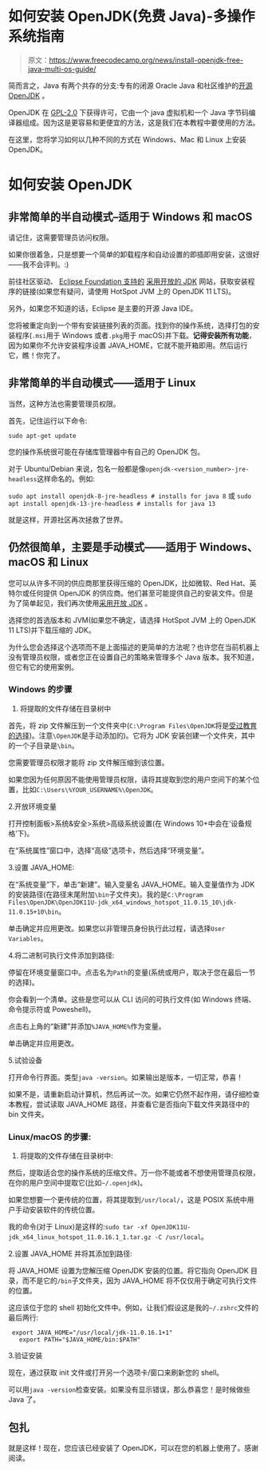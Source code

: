 # 如何安装 OpenJDK(免费 Java)-多操作系统指南

> 原文：<https://www.freecodecamp.org/news/install-openjdk-free-java-multi-os-guide/>

简而言之，Java 有两个共存的分支:专有的闭源 Oracle Java 和社区维护的[开源 OpenJDK](https://github.com/openjdk/jdk) 。

OpenJDK 在 [GPL-2.0](https://github.com/openjdk/jdk/blob/master/LICENSE) 下获得许可，它由一个 java 虚拟机和一个 Java 字节码编译器组成。因为这是更容易和更便宜的方法，这是我们在本教程中要使用的方法。

在这里，您将学习如何以几种不同的方式在 Windows、Mac 和 Linux 上安装 OpenJDK。

# 如何安装 OpenJDK

## 非常简单的半自动模式–适用于 Windows 和 macOS

请记住，这需要管理员访问权限。

如果你很着急，只是想要一个简单的卸载程序和自动设置的即插即用安装，这很好——我不会评判。:)

前往社区驱动、 [Eclipse Foundation 支持的](https://blog.adoptopenjdk.net/2021/03/transition-to-eclipse-an-update/) [采用开放的 JDK](https://adoptopenjdk.net/) 网站，获取安装程序的链接(如果您有疑问，请使用 HotSpot JVM 上的 OpenJDK 11 LTS)。

另外，如果您不知道的话，Eclipse 是主要的开源 Java IDE。

您将被重定向到一个带有安装链接列表的页面。找到你的操作系统，选择打包的安装程序(`.msi`用于 Windows 或者`.pkg`用于 macOS)并下载。**记得安装所有功能**，因为如果你不允许安装程序设置 JAVA_HOME，它就不能开箱即用。然后运行它，瞧！你完了。

## 非常简单的半自动模式——适用于 Linux

当然，这种方法也需要管理员权限。

首先，记住运行以下命令:

`sudo apt-get update`

您的操作系统很可能在存储库管理器中有自己的 OpenJDK 包。

对于 Ubuntu/Debian 来说，包名一般都是像`openjdk-<version_number>-jre-headless`这样命名的。例如:

`sudo apt install openjdk-8-jre-headless # installs for java 8`
或
`sudo apt install openjdk-13-jre-headless # installs for java 13`

就是这样，开源社区再次拯救了世界。

## 仍然很简单，主要是手动模式——适用于 Windows、macOS 和 Linux

您可以从许多不同的供应商那里获得压缩的 OpenJDK，比如微软、Red Hat、英特尔或任何提供 OpenJDK 的供应商。他们甚至可能提供自己的安装文件。但是为了简单起见，我们再次使用[采用开放 JDK](https://adoptopenjdk.net/) 。

选择您的首选版本和 JVM(如果您不确定，请选择 HotSpot JVM 上的 OpenJDK 11 LTS)并下载压缩的 JDK。

为什么您会选择这个选项而不是上面描述的更简单的方法呢？也许您在当前机器上没有管理员权限，或者您正在设置自己的策略来管理多个 Java 版本。我不知道，但它有它的使用案例。

### Windows 的步骤

1.  将提取的文件存储在目录树中

首先，将 zip 文件解压到一个文件夹中(`C:\Program Files\OpenJDK`将是[受过教育的选择](https://www.makeuseof.com/tag/default-windows-files-folders/))。注意`\OpenJDK`是手动添加的)。它将为 JDK 安装创建一个文件夹，其中的一个子目录是`\bin`。

您需要管理员权限才能将 zip 文件解压缩到该位置。

如果您因为任何原因不能使用管理员权限，请将其提取到您的用户空间下的某个位置，比如`C:\Users\%YOUR_USERNAME%\OpenJDK`。

2.开放环境变量

打开控制面板>系统&安全>系统>高级系统设置(在 Windows 10+中会在‘设备规格’下)。

在“系统属性”窗口中，选择“高级”选项卡，然后选择“环境变量”。

3.设置 JAVA_HOME:

在“系统变量”下，单击“新建”。输入变量名 JAVA_HOME。输入变量值作为 JDK 的安装路径(在路径末尾附加`\bin`子文件夹)。我的是`C:\Program Files\OpenJDK\OpenJDK11U-jdk_x64_windows_hotspot_11.0.15_10\jdk-11.0.15+10\bin`。

单击确定并应用更改。如果您以非管理员身份执行此过程，请选择`User Variables`。

4.将二进制可执行文件添加到路径:

停留在环境变量窗口中。点击名为`Path`的变量(系统或用户，取决于您在最后一节的选择)。

你会看到一个清单。这些是您可以从 CLI 访问的可执行文件(如 Windows 终端、命令提示符或 Poweshell)。

点击右上角的“新建”并添加`%JAVA_HOME%`作为变量。

单击确定并应用更改。

5.试验设备

打开命令行界面。类型`java -version`。如果输出是版本，一切正常，恭喜！

如果不是，请重新启动计算机，然后再试一次。如果它仍然不起作用，请仔细检查本教程，尝试读取 JAVA_HOME 路径，并查看它是否指向下载文件夹路径中的 bin 文件夹。

### Linux/macOS 的步骤:

1.  将提取的文件存储在目录树中:

然后，提取适合您的操作系统的压缩文件。万一你不能或者不想使用管理员权限，在你的用户空间中提取它(比如`~/.openjdk`)。

如果您想要一个更传统的位置，将其提取到`/usr/local/`，这是 POSIX 系统中用户手动安装软件的传统位置。

我的命令(对于 Linux)是这样的:`sudo tar -xf OpenJDK11U-jdk_x64_linux_hotspot_11.0.16.1_1.tar.gz -C /usr/local`。

2.设置 JAVA_HOME 并将其添加到路径:

将 JAVA_HOME 设置为您解压缩 OpenJDK 安装的位置。将它指向 OpenJDK 目录，而不是它的`/bin`子文件夹，因为 JAVA_HOME 将不仅仅用于确定可执行文件的位置。

这应该位于您的 shell 初始化文件中。例如，让我们假设这是我的`~/.zshrc`文件的最后两行:

```
 export JAVA_HOME="/usr/local/jdk-11.0.16.1+1"
   export PATH="$JAVA_HOME/bin:$PATH" 
```

3.验证安装

现在，通过获取 init 文件或打开另一个选项卡/窗口来刷新您的 shell。

可以用`java -version`检查安装。如果没有显示错误，那么恭喜您！是时候做些 Java 了。

## 包扎

就是这样！现在，您应该已经安装了 OpenJDK，可以在您的机器上使用了。感谢阅读。